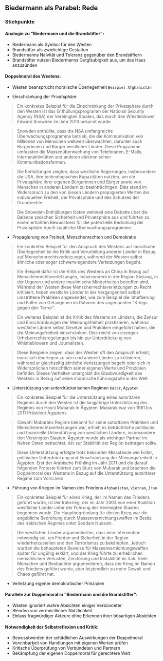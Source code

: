 ## Biedermann als Parabel: Rede

### Stichpunkte

#### Analogie zu "Biedermann und die Brandstifter":

* Biedermann als Symbol für den Westen
* Brandstifter als zwielichtige Gestalten
* Biedermanns Naivität und Toleranz gegenüber den Brandstiftern
* Brandstifter nutzen Biedermanns Gutgläubigkeit aus, um das Haus anzuzünden

#### Doppelmoral des Westens:
* Westen beansprucht moralische Überlegenheit `Beispiel Afghanistan`

* Einschränkung der Privatsphäre
> Ein konkretes Beispiel für die Einschränkung der Privatsphäre durch den Westen ist das Enthüllungsprogramm der National Security Agency (NSA) der Vereinigten Staaten, das durch den Whistleblower Edward Snowden im Jahr 2013 bekannt wurde.

> Snowden enthüllte, dass die NSA umfangreiche Überwachungsprogramme betrieb, die die Kommunikation von Millionen von Menschen weltweit überwachten, darunter auch Bürgerinnen und Bürger westlicher Länder. Diese Programme umfassten die Massenüberwachung von Telefonaten, E-Mails, Internetaktivitäten und anderen elektronischen Kommunikationsformen.

> Die Enthüllungen zeigten, dass westliche Regierungen, insbesondere die USA, ihre technologischen Kapazitäten nutzten, um die Privatsphäre ihrer eigenen Bürgerinnen und Bürger sowie von Menschen in anderen Ländern zu beeinträchtigen. Dies stand im Widerspruch zu den von diesen Ländern propagierten Werten der individuellen Freiheit, der Privatsphäre und des Schutzes der Grundrechte.

> Die Snowden-Enthüllungen lösten weltweit eine Debatte über die Balance zwischen Sicherheit und Privatsphäre aus und führten zu einem erhöhten Bewusstsein für die potenzielle Bedrohung der Privatsphäre durch staatliche Überwachungsprogramme.

* Propagierung von Freiheit, Menschenrechten und Demokratie
> Ein konkretes Beispiel für den Anspruch des Westens auf moralische Überlegenheit ist die Kritik und Verurteilung anderer Länder in Bezug auf Menschenrechtsverletzungen, während der Westen selbst ähnliche oder sogar schwerwiegendere Verletzungen begeht.

> Ein Beispiel dafür ist die Kritik des Westens an China in Bezug auf Menschenrechtsverletzungen, insbesondere in der Region Xinjiang, in der Uiguren und andere muslimische Minderheiten betroffen sind. Während der Westen diese Menschenrechtsverletzungen zu Recht kritisiert, haben westliche Länder in der Vergangenheit selbst umstrittene Praktiken angewendet, wie zum Beispiel die Inhaftierung und Folter von Gefangenen im Rahmen des sogenannten "Kriegs gegen den Terror".

> Ein weiteres Beispiel ist die Kritik des Westens an Ländern, die Zensur und Einschränkungen der Meinungsfreiheit praktizieren, während westliche Länder selbst Gesetze und Praktiken eingeführt haben, die die Meinungsfreiheit einschränken. Dies reicht von strengen Urheberrechtsregelungen bis hin zur Unterdrückung von Whistleblowern und Journalisten.

> Diese Beispiele zeigen, dass der Westen oft den Anspruch erhebt, moralisch überlegen zu sein und andere Länder zu kritisieren, während er gleichzeitig ähnliche Verletzungen begeht oder sich in Widersprüchen hinsichtlich seiner eigenen Werte und Prinzipien befindet. Dieses Verhalten untergräbt die Glaubwürdigkeit des Westens in Bezug auf seine moralische Führungsrolle in der Welt.

* Unterstützung von unterdrückerischen Regimen `Katar`, `Ägypten`

> Ein konkretes Beispiel für die Unterstützung eines autoritären Regimes durch den Westen ist die langjährige Unterstützung des Regimes von Hosni Mubarak in Ägypten. Mubarak war von 1981 bis 2011 Präsident Ägyptens.

> Obwohl Mubaraks Regime bekannt für seine autoritären Praktiken und Menschenrechtsverletzungen war, erhielt es beträchtliche politische und finanzielle Unterstützung von westlichen Ländern, insbesondere den Vereinigten Staaten. Ägypten wurde als wichtiger Partner im Nahen Osten betrachtet, der zur Stabilität der Region beitragen sollte.

>Diese Unterstützung erfolgte trotz bekannter Missstände wie Folter, politischer Unterdrückung und Einschränkung der Meinungsfreiheit in Ägypten. Erst der Arabische Frühling im Jahr 2011 und die darauf folgenden Proteste führten zum Sturz von Mubarak und brachten die Doppelmoral des Westens in Bezug auf die Unterstützung autoritärer Regime zum Vorschein.

* Führung von Kriegen im Namen des Friedens `Afghanistan`, `Vietnam`, `Iran`
> Ein konkretes Beispiel für einen Krieg, der im Namen des Friedens geführt wurde, ist der Irakkrieg, der im Jahr 2003 von einer Koalition westlicher Länder unter der Führung der Vereinigten Staaten begonnen wurde. Die Hauptbegründung für diesen Krieg war die angebliche Bedrohung durch Massenvernichtungswaffen im Besitz des irakischen Regimes unter Saddam Hussein.

> Die westlichen Länder argumentierten, dass eine Intervention notwendig sei, um Frieden und Sicherheit in der Region wiederherzustellen und den Terrorismus zu bekämpfen. Jedoch wurden die behaupteten Beweise für Massenvernichtungswaffen später für ungültig erklärt, und der Krieg führte zu erheblichen menschlichen Verlusten, Zerstörung und Instabilität im Irak. Viele Menschen und Beobachter argumentieren, dass der Krieg im Namen des Friedens geführt wurde, aber letztendlich zu mehr Gewalt und Chaos geführt hat.
* Verletzung eigener demokratischer Prinzipien 

#### Parallele zur Doppelmoral in "Biedermann und die Brandstifter":
* Westen ignoriert wahre Absichten einiger Verbündeter
* Blenden von vermeintlicher Nützlichkeit
* Einlass fragwürdiger Akteure ohne Erkennen ihrer bösartigen Absichten

#### Notwendigkeit der Selbstreflexion und Kritik:
* Bewusstwerden der schädlichen Auswirkungen der Doppelmoral
* Vereinbarkeit von Handlungen mit eigenen Werten prüfen
* Kritische Überprüfung von Verbündeten und Partnern
* Bekämpfung der eigenen Doppelmoral für gerechtere Welt

